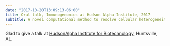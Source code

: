 ```yaml
---
date: "2017-10-20T13:09:13-06:00"
title: Oral talk, Immunogenomics at Hudson Alpha Institute, 2017
subtitle: A novel computational method to resolve cellular heterogeneity in disease tissues
---
```


Glad to give a talk at [HudsonAlpha Institute for Biotechnology](https://hudsonalpha.org/), Huntsville, AL.
